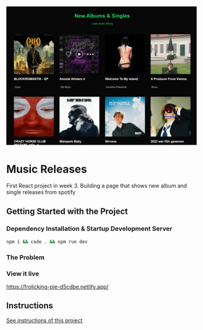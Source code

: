 <h1 align="center">
  <a href="">
    <img src="/src/assets/music-library.png" alt="Project Banner Image">
  </a>
</h1>

# Music Releases

First React project in week 3. Building a page that shows new album and single releases from spotify

## Getting Started with the Project

### Dependency Installation & Startup Development Server

```bash
npm i && code . && npm run dev
```

### The Problem

### View it live

https://frolicking-pie-d5cdbe.netlify.app/

## Instructions

<a href="instructions.md">
   See instructions of this project
  </a>
